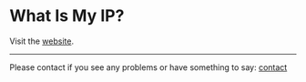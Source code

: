 # What Is My IP?

Visit the [website](https://what-ip.netlify.app/).

---
Please contact if you see any problems or have something to say:
[contact](https://adnans.website)
